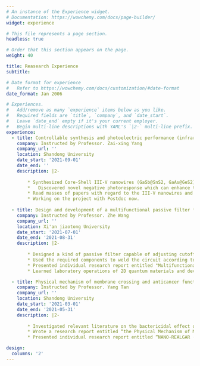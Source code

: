 ```yaml
---
# An instance of the Experience widget.
# Documentation: https://wowchemy.com/docs/page-builder/
widget: experience

# This file represents a page section.
headless: true

# Order that this section appears on the page.
weight: 40

title: Reasearch Experience
subtitle:

# Date format for experience
#   Refer to https://wowchemy.com/docs/customization/#date-format
date_format: Jan 2006

# Experiences.
#   Add/remove as many `experience` items below as you like.
#   Required fields are `title`, `company`, and `date_start`.
#   Leave `date_end` empty if it's your current employer.
#   Begin multi-line descriptions with YAML's `|2-` multi-line prefix.
experience:
  - title: Controllable synthesis and photoelectric performance (infrared detection) investigation of Core-Shell III-V nanowires
    company: Instructed by Professor. Zai-xing Yang
    company_url: ''
    location: Shandong University
    date_start: '2021-09-01'
    date_end: ''
    description: |2-
        
        * Synthesized Core-Shell III-V nanowires (GaSb@SnS2, GaAs@GeS2) with high aspect ratio and uniform shell thickness by controllable vapor-solid-solid growth mode of CVD.
        *	Discovered novel negative photoresponse which can enhance the photocurrent in near-infrared range (1310nm, 1550nm) of Core-Shell III-V nanowires (GaSb@SnS2, GaAs@GeS2) in visible wavelengths (405nm, 520nm) by using Semiconductor Device Analyzer and semiconductor laser.
        * Read masses of papers with regard to the III-V nanowires and participated weekly group meetings.
        * Working on the project with Postdoc now.
        
  - title: Design and development of a multifunctional passive filter for test circuits of 2D systems
    company: Instructed by Professor. Zhe Wang
    company_url: ''
    location: Xi'an jiaotong University
    date_start: '2021-07-01'
    date_end: '2021-08-31'
    description: |2-
     
        * Designed a kind of passive filter capable of adjusting cutoff frequency and passband range (1Hz, 100Hz and 1000Hz).
        * Used the required components to weld the circuit according to the designed and simulated circuit diagram. (Three same multifunctional passive filters have been successfully fabricated and the performance is good.)
        * Presented individual research report entitled "Multifunctional Passive Filter" in group meeting.
        * Learned laboratory operations of 2D quantum materials and devices, prepared two-dimensional materials (graphene and hNB) with tapes, combined them into hNB-graphene-hNB structures under high power microscopy, and tested the properties of samples.

  - title: Physical mechanism of membrane crossing and anticancer function of Nano-realgar 
    company: Instructed by Professor. Yang Tan
    company_url: ''
    location: Shandong University
    date_start: '2021-03-01'
    date_end: '2021-05-31'
    description: |2-
     
        * Investigated relevant literature on the bactericidal effect of nanomaterials. 
        * Wrote a research report entitled “the Physical Mechanism of Membrane Crossing and Anticancer Function of Nano-realgar” by summarizing a number of papers, in which a conjecture on the physical mechanism of membrane crossing of Nano-realgar was put forward.
        * Presented individual research report entitled “NANO-REALGAR · ANTI-CANCER · CELL MEMBRANE” in the final seminar.

design:
  columns: '2'
---
```

